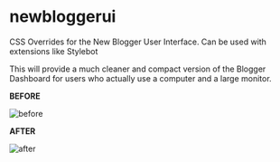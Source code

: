 # newbloggerui
CSS Overrides for the New Blogger User Interface. Can be used with extensions like Stylebot

This will provide a much cleaner and compact version of the Blogger Dashboard for users who actually use a computer and a large monitor.

**BEFORE**

![before](https://github.com/darkufo/newbloggerui/blob/master/blogger-ui-before.png)


**AFTER**

![after](https://github.com/darkufo/newbloggerui/blob/master/blogger-ui-after.png)
